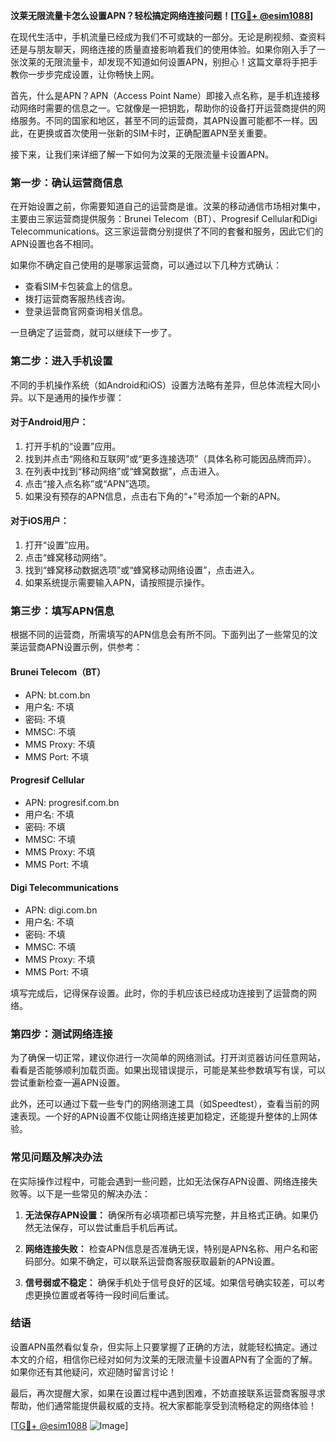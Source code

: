 **汶莱无限流量卡怎么设置APN？轻松搞定网络连接问题！[[TG💪+ @esim1088](https://t.me/s/esim1088)]**

在现代生活中，手机流量已经成为我们不可或缺的一部分。无论是刷视频、查资料还是与朋友聊天，网络连接的质量直接影响着我们的使用体验。如果你刚入手了一张汶莱的无限流量卡，却发现不知道如何设置APN，别担心！这篇文章将手把手教你一步步完成设置，让你畅快上网。

首先，什么是APN？APN（Access Point Name）即接入点名称，是手机连接移动网络时需要的信息之一。它就像是一把钥匙，帮助你的设备打开运营商提供的网络服务。不同的国家和地区，甚至不同的运营商，其APN设置可能都不一样。因此，在更换或首次使用一张新的SIM卡时，正确配置APN至关重要。

接下来，让我们来详细了解一下如何为汶莱的无限流量卡设置APN。

### **第一步：确认运营商信息**
在开始设置之前，你需要知道自己的运营商是谁。汶莱的移动通信市场相对集中，主要由三家运营商提供服务：Brunei Telecom（BT）、Progresif Cellular和Digi Telecommunications。这三家运营商分别提供了不同的套餐和服务，因此它们的APN设置也各不相同。

如果你不确定自己使用的是哪家运营商，可以通过以下几种方式确认：
- 查看SIM卡包装盒上的信息。
- 拨打运营商客服热线咨询。
- 登录运营商官网查询相关信息。

一旦确定了运营商，就可以继续下一步了。

### **第二步：进入手机设置**
不同的手机操作系统（如Android和iOS）设置方法略有差异，但总体流程大同小异。以下是通用的操作步骤：

#### **对于Android用户：**
1. 打开手机的“设置”应用。
2. 找到并点击“网络和互联网”或“更多连接选项”（具体名称可能因品牌而异）。
3. 在列表中找到“移动网络”或“蜂窝数据”，点击进入。
4. 点击“接入点名称”或“APN”选项。
5. 如果没有预存的APN信息，点击右下角的“+”号添加一个新的APN。

#### **对于iOS用户：**
1. 打开“设置”应用。
2. 点击“蜂窝移动网络”。
3. 找到“蜂窝移动数据选项”或“蜂窝移动网络设置”，点击进入。
4. 如果系统提示需要输入APN，请按照提示操作。

### **第三步：填写APN信息**
根据不同的运营商，所需填写的APN信息会有所不同。下面列出了一些常见的汶莱运营商APN设置示例，供参考：

#### **Brunei Telecom（BT）**
- APN: bt.com.bn
- 用户名: 不填
- 密码: 不填
- MMSC: 不填
- MMS Proxy: 不填
- MMS Port: 不填

#### **Progresif Cellular**
- APN: progresif.com.bn
- 用户名: 不填
- 密码: 不填
- MMSC: 不填
- MMS Proxy: 不填
- MMS Port: 不填

#### **Digi Telecommunications**
- APN: digi.com.bn
- 用户名: 不填
- 密码: 不填
- MMSC: 不填
- MMS Proxy: 不填
- MMS Port: 不填

填写完成后，记得保存设置。此时，你的手机应该已经成功连接到了运营商的网络。

### **第四步：测试网络连接**
为了确保一切正常，建议你进行一次简单的网络测试。打开浏览器访问任意网站，看看是否能够顺利加载页面。如果出现错误提示，可能是某些参数填写有误，可以尝试重新检查一遍APN设置。

此外，还可以通过下载一些专门的网络测速工具（如Speedtest），查看当前的网速表现。一个好的APN设置不仅能让网络连接更加稳定，还能提升整体的上网体验。

### **常见问题及解决办法**
在实际操作过程中，可能会遇到一些问题，比如无法保存APN设置、网络连接失败等。以下是一些常见的解决办法：

1. **无法保存APN设置：** 确保所有必填项都已填写完整，并且格式正确。如果仍然无法保存，可以尝试重启手机后再试。
   
2. **网络连接失败：** 检查APN信息是否准确无误，特别是APN名称、用户名和密码部分。如果不确定，可以联系运营商客服获取最新的APN设置。

3. **信号弱或不稳定：** 确保手机处于信号良好的区域。如果信号确实较差，可以考虑更换位置或者等待一段时间后重试。

### **结语**
设置APN虽然看似复杂，但实际上只要掌握了正确的方法，就能轻松搞定。通过本文的介绍，相信你已经对如何为汶莱的无限流量卡设置APN有了全面的了解。如果你还有其他疑问，欢迎随时留言讨论！

最后，再次提醒大家，如果在设置过程中遇到困难，不妨直接联系运营商客服寻求帮助，他们通常能提供最权威的支持。祝大家都能享受到流畅稳定的网络体验！

[[TG💪+ @esim1088](https://t.me/s/esim1088) ![Image](https://i.postimg.cc/4NQfJmqS/Snipaste-2025-05-13-00-14-12.png)]